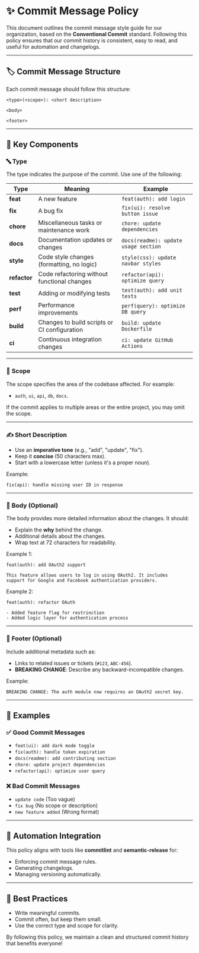 # ✨ Commit Message Policy

This document outlines the commit message style guide for our organization, based on the **Conventional Commit** standard. Following this policy ensures that our commit history is consistent, easy to read, and useful for automation and changelogs.

---

## 🏷️ **Commit Message Structure**

Each commit message should follow this structure:

```text
<type>(<scope>): <short description>

<body>

<footer>
```

---

## 🔑 **Key Components**

### 🔤 **Type**
The type indicates the purpose of the commit. Use one of the following:

| Type       | Meaning                                      | Example                   |
|------------|----------------------------------------------|---------------------------|
| **feat**   | A new feature                                | `feat(auth): add login`   |
| **fix**    | A bug fix                                    | `fix(ui): resolve button issue` |
| **chore**  | Miscellaneous tasks or maintenance work      | `chore: update dependencies` |
| **docs**   | Documentation updates or changes             | `docs(readme): update usage section` |
| **style**  | Code style changes (formatting, no logic)    | `style(css): update navbar styles` |
| **refactor** | Code refactoring without functional changes | `refactor(api): optimize query` |
| **test**   | Adding or modifying tests                   | `test(auth): add unit tests` |
| **perf**   | Performance improvements                    | `perf(query): optimize DB query` |
| **build**  | Changes to build scripts or CI configuration | `build: update Dockerfile` |
| **ci**     | Continuous integration changes              | `ci: update GitHub Actions` |

---

### 🧭 **Scope**
The scope specifies the area of the codebase affected. For example:
- `auth`, `ui`, `api`, `db`, `docs`.

If the commit applies to multiple areas or the entire project, you may omit the scope.

---

### ✍️ **Short Description**
- Use an **imperative tone** (e.g., "add", "update", "fix").
- Keep it **concise** (50 characters max).
- Start with a lowercase letter (unless it's a proper noun).

Example:
```text
fix(api): handle missing user ID in response
```

---

### 📜 **Body (Optional)**
The body provides more detailed information about the changes. It should:
- Explain the **why** behind the change.
- Additional details about the changes.
- Wrap text at 72 characters for readability.

Example 1:
```text
feat(auth): add OAuth2 support

This feature allows users to log in using OAuth2. It includes
support for Google and Facebook authentication providers.
```

Example 2:
```text
feat(auth): refactor OAuth

- Added feature flag for restrinction
- Added logic layer for authentication process
```

---

### 📝 **Footer (Optional)**
Include additional metadata such as:
- Links to related issues or tickets (`#123`, `ABC-456`).
- **BREAKING CHANGE**: Describe any backward-incompatible changes.

Example:
```text
BREAKING CHANGE: The auth module now requires an OAuth2 secret key.
```

---

## 🌟 **Examples**

### ✅ Good Commit Messages
- `feat(ui): add dark mode toggle`
- `fix(auth): handle token expiration`
- `docs(readme): add contributing section`
- `chore: update project dependencies`
- `refactor(api): optimize user query`

### ❌ Bad Commit Messages
- `update code` (Too vague)
- `fix bug` (No scope or description)
- `new feature added` (Wrong format)

---

## 🚀 **Automation Integration**
This policy aligns with tools like **commitlint** and **semantic-release** for:
- Enforcing commit message rules.
- Generating changelogs.
- Managing versioning automatically.

---

## 🎯 **Best Practices**
- Write meaningful commits.
- Commit often, but keep them small.
- Use the correct type and scope for clarity.

By following this policy, we maintain a clean and structured commit history that benefits everyone!
